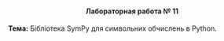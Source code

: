 <h4 align='center'>Лабораторная работа № 11</h4>
<p><b>Тема:</b> Бібліотека SymPy для символьних обчислень в Python.</p>